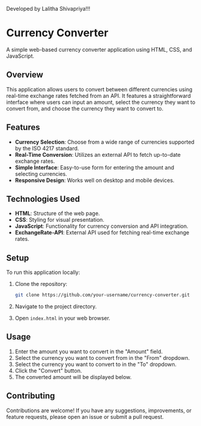 Developed by Lalitha Shivapriya!!!

# Currency Converter

A simple web-based currency converter application using HTML, CSS, and JavaScript.

## Overview

This application allows users to convert between different currencies using real-time exchange rates fetched from an API. It features a straightforward interface where users can input an amount, select the currency they want to convert from, and choose the currency they want to convert to.



## Features

- **Currency Selection**: Choose from a wide range of currencies supported by the ISO 4217 standard.
- **Real-Time Conversion**: Utilizes an external API to fetch up-to-date exchange rates.
- **Simple Interface**: Easy-to-use form for entering the amount and selecting currencies.
- **Responsive Design**: Works well on desktop and mobile devices.

## Technologies Used

- **HTML**: Structure of the web page.
- **CSS**: Styling for visual presentation.
- **JavaScript**: Functionality for currency conversion and API integration.
- **ExchangeRate-API**: External API used for fetching real-time exchange rates.

## Setup

To run this application locally:

1. Clone the repository:

   ```bash
   git clone https://github.com/your-username/currency-converter.git
   ```

2. Navigate to the project directory.

3. Open `index.html` in your web browser.

## Usage

1. Enter the amount you want to convert in the "Amount" field.
2. Select the currency you want to convert from in the "From" dropdown.
3. Select the currency you want to convert to in the "To" dropdown.
4. Click the "Convert" button.
5. The converted amount will be displayed below.

## Contributing

Contributions are welcome! If you have any suggestions, improvements, or feature requests, please open an issue or submit a pull request.


